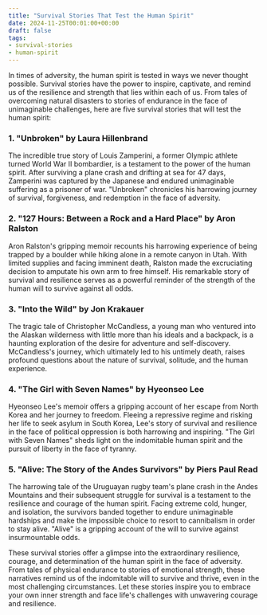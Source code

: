 ```yaml
---
title: "Survival Stories That Test the Human Spirit"
date: 2024-11-25T00:01:00+00:00
draft: false
tags: 
- survival-stories
- human-spirit
---
```


In times of adversity, the human spirit is tested in ways we never thought possible. Survival stories have the power to inspire, captivate, and remind us of the resilience and strength that lies within each of us. From tales of overcoming natural disasters to stories of endurance in the face of unimaginable challenges, here are five survival stories that will test the human spirit:

### 1. "Unbroken" by Laura Hillenbrand

The incredible true story of Louis Zamperini, a former Olympic athlete turned World War II bombardier, is a testament to the power of the human spirit. After surviving a plane crash and drifting at sea for 47 days, Zamperini was captured by the Japanese and endured unimaginable suffering as a prisoner of war. "Unbroken" chronicles his harrowing journey of survival, forgiveness, and redemption in the face of adversity.

### 2. "127 Hours: Between a Rock and a Hard Place" by Aron Ralston

Aron Ralston's gripping memoir recounts his harrowing experience of being trapped by a boulder while hiking alone in a remote canyon in Utah. With limited supplies and facing imminent death, Ralston made the excruciating decision to amputate his own arm to free himself. His remarkable story of survival and resilience serves as a powerful reminder of the strength of the human will to survive against all odds.

### 3. "Into the Wild" by Jon Krakauer

The tragic tale of Christopher McCandless, a young man who ventured into the Alaskan wilderness with little more than his ideals and a backpack, is a haunting exploration of the desire for adventure and self-discovery. McCandless's journey, which ultimately led to his untimely death, raises profound questions about the nature of survival, solitude, and the human experience.

### 4. "The Girl with Seven Names" by Hyeonseo Lee

Hyeonseo Lee's memoir offers a gripping account of her escape from North Korea and her journey to freedom. Fleeing a repressive regime and risking her life to seek asylum in South Korea, Lee's story of survival and resilience in the face of political oppression is both harrowing and inspiring. "The Girl with Seven Names" sheds light on the indomitable human spirit and the pursuit of liberty in the face of tyranny.

### 5. "Alive: The Story of the Andes Survivors" by Piers Paul Read

The harrowing tale of the Uruguayan rugby team's plane crash in the Andes Mountains and their subsequent struggle for survival is a testament to the resilience and courage of the human spirit. Facing extreme cold, hunger, and isolation, the survivors banded together to endure unimaginable hardships and make the impossible choice to resort to cannibalism in order to stay alive. "Alive" is a gripping account of the will to survive against insurmountable odds.

These survival stories offer a glimpse into the extraordinary resilience, courage, and determination of the human spirit in the face of adversity. From tales of physical endurance to stories of emotional strength, these narratives remind us of the indomitable will to survive and thrive, even in the most challenging circumstances. Let these stories inspire you to embrace your own inner strength and face life's challenges with unwavering courage and resilience.